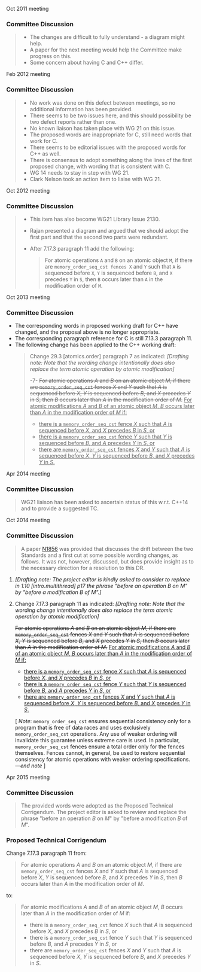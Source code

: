 Oct 2011 meeting

### Committee Discussion

> * The changes are difficult to fully understand \- a diagram might help.
> * A paper for the next meeting would help the Committee make progress on this.
> * Some concern about having C and C\+\+ differ.

Feb 2012 meeting

### Committee Discussion

> * No work was done on this defect between meetings, so no additional information has been provided.
> * There seems to be two issues here, and this should possibility be two defect reports rather than one.
> * No known liaison has taken place with WG 21 on this issue.
> * The proposed words are inappropriate for C, still need words that work for C.
> * There seems to be editorial issues with the proposed words for C\+\+ as well.
> * There is consensus to adopt something along the lines of the first proposed change, with wording that is consistent with C.
> * WG 14 needs to stay in step with WG 21\.
> * Clark Nelson took an action item to liaise with WG 21\.

Oct 2012 meeting

### Committee Discussion

> * This item has also become WG21 Library Issue 2130\.
> * Rajan presented a diagram and argued that we should adopt the first part and that the second two parts were redundant.
> * After 7.17.3 paragraph 11 add the following:
>
>   > For atomic operations `A` and `B` on an atomic object `M`, if there are
>   > `memory_order_seq_cst fences X` and `Y` such that `A` is sequenced before `X`,
>   > `Y` is sequenced before `B`, and `X` precedes `Y` in `S`, then `B` occurs later
>   > than `A` in the modification order of `M`.

Oct 2013 meeting

### Committee Discussion

* The corresponding words in proposed working draft for C\+\+ have changed, and the proposal above is no longer appropriate.
* The corresponding paragraph reference for C is still 7.13.3 paragraph 11\.
* The following change has been applied to the C\+\+ working draft:
  > Change 29.3 \[atomics.order] paragraph 7 as indicated: *\[Drafting note: Note
  > that the wording change intentionally does also replace the term atomic
  > operation by atomic modification]*
  >
  > -7- ~~For atomic operations *A* and *B* on an atomic object *M*, if there are
  > `memory_order_seq_cst` fences *X* and *Y* such that *A* is sequenced before *X*,
  > *Y* is sequenced before *B*, and *X* precedes *Y* in *S*, then *B* occurs later
  > than *A* in the modification order of *M*.~~ <u>For atomic modifications *A* and
  > *B* of an atomic object *M*, *B* occurs later than *A* in the modification order
  > of *M* if:</u>
  >
  > + <u>there is a `memory_order_seq_cst` fence *X* such that *A* is sequenced before *X*, and *X* precedes *B* in *S*, or</u>
  > + <u>there is a `memory_order_seq_cst` fence *Y* such that *Y* is sequenced before *B*, and *A* precedes *Y* in *S*, or</u>
  > + <u>there are `memory_order_seq_cst` fences *X* and *Y* such that *A* is sequenced before *X*, *Y* is sequenced before *B*, and *X* precedes *Y* in *S*.</u>

Apr 2014 meeting

### Committee Discussion

> WG21 liaison has been asked to ascertain status of this w.r.t. C\+\+14 and to
> provide a suggested TC.

Oct 2014 meeting

### Committee Discussion

> A paper [N1856](https://www.open-std.org/jtc1/sc22/wg14/www/docs/n1856.htm) was
> provided that discusses the drift between the two Standards and a first cut at
> some possible wording changes, as follows. It was not, however, discussed, but
> does provide insight as to the necessary direction for a resolution to this DR.

1. *\[Drafting note: The project editor is kindly asked to consider to replace in
   1.10 \[intro.multithread] p17 the phrase "before an operation B on M" by "before
   a modification B of M".]*
2. Change 7.17.3 paragraph 11 as indicated: *\[Drafting note: Note that the wording
   change intentionally does also replace the term atomic operation by atomic
   modification]*

   ~~For atomic operations *A* and *B* on an atomic object *M*, if there are
   `memory_order_seq_cst` fences *X* and *Y* such that *A* is sequenced before *X*,
   *Y* is sequenced before *B*, and *X* precedes *Y* in *S*, then *B* occurs later
   than *A* in the modification order of *M*.~~ <u>For atomic modifications *A* and
   *B* of an atomic object *M*, *B* occurs later than *A* in the modification order
   of *M* if:</u>

   * <u>there is a `memory_order_seq_cst` fence *X* such that *A* is sequenced before *X*, and *X* precedes *B* in *S*, or</u>
   * <u>there is a `memory_order_seq_cst` fence *Y* such that *Y* is sequenced before *B*, and *A* precedes *Y* in *S*, or</u>
   * <u>there are `memory_order_seq_cst` fences *X* and *Y* such that *A* is sequenced before *X*, *Y* is sequenced before *B*, and *X* precedes *Y* in *S*.</u>

   \[ *Note*: `memory_order_seq_cst` ensures sequential consistency only for a
   program that is free of data races and uses exclusively `memory_order_seq_cst`
   operations. Any use of weaker ordering will invalidate this guarantee unless
   extreme care is used. In particular, `memory_order_seq_cst` fences ensure a
   total order only for the fences themselves. Fences cannot, in general, be used
   to restore sequential consistency for atomic operations with weaker ordering
   specifications. —*end note* ]

Apr 2015 meeting

### Committee Discussion

> The provided words were adopted as the Proposed Technical Corrigendum. The
> project editor is asked to review and replace the phrase "before an operation
> *B* on *M*" by "before a modification *B* of *M*".

### Proposed Technical Corrigendum

Change 7.17.3 paragraph 11 from:

> For atomic operations *A* and *B* on an atomic object *M*, if there are
> `memory_order_seq_cst` fences *X* and *Y* such that *A* is sequenced before *X*,
> *Y* is sequenced before *B*, and *X* precedes *Y* in *S*, then *B* occurs later
> than *A* in the modification order of *M*.

to:

> For atomic modifications *A* and *B* of an atomic object *M*, *B* occurs later
> than *A* in the modification order of *M* if:
>
> * there is a `memory_order_seq_cst` fence *X* such that *A* is sequenced before *X*, and *X* precedes *B* in *S*, or
> * there is a `memory_order_seq_cst` fence *Y* such that *Y* is sequenced before *B*, and *A* precedes *Y* in *S*, or
> * there are `memory_order_seq_cst` fences *X* and *Y* such that *A* is sequenced before *X*, *Y* is sequenced before *B*, and *X* precedes *Y* in *S*.

